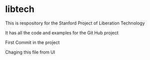 libtech
=======

This is respository for the Stanford Project of Liberation Technology

It has all the code and examples for the Git Hub project

First Commit in the project

Chaging this file from UI
